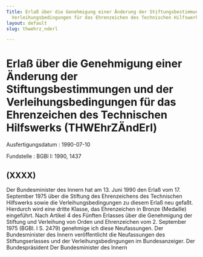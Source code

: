 ```yaml
---
Title: Erlaß über die Genehmigung einer Änderung der Stiftungsbestimmungen und der
  Verleihungsbedingungen für das Ehrenzeichen des Technischen Hilfswerks
layout: default
slug: thwehrz_nderl

---
```


# Erlaß über die Genehmigung einer Änderung der Stiftungsbestimmungen und der Verleihungsbedingungen für das Ehrenzeichen des Technischen Hilfswerks (THWEhrZÄndErl)

Ausfertigungsdatum
:   1990-07-10

Fundstelle
:   BGBl I: 1990, 1437



## (XXXX)

Der Bundesminister des Innern hat am 13. Juni 1990 den Erlaß vom 17.
September 1975 über die Stiftung des Ehrenzeichens des Technischen
Hilfswerks sowie die Verleihungsbedingungen zu diesem Erlaß neu
gefaßt. Hierdurch wird eine dritte Klasse, das Ehrenzeichen in Bronze
(Medaille) eingeführt.
Nach Artikel 4 des Fünften Erlasses über die Genehmigung der Stiftung
und Verleihung von Orden und Ehrenzeichen vom 2. September 1975 (BGBl.
I S. 2479) genehmige ich diese Neufassungen.
Der Bundesminister des Innern veröffentlicht die Neufassungen des
Stiftungserlasses und der Verleihungsbedingungen im Bundesanzeiger.
Der Bundespräsident
Der Bundesminister des Innern

